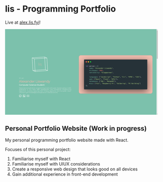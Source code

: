 # lis - Programming Portfolio

Live at [alex.lis.fyi](https://alex.lis.fyi/)!

![lis](src/images/projects/lis.png)

## Personal Portfolio Website (Work in progress)

My personal programming portfolio website made with React.

Focuses of this personal project:
1. Familiarise myself with React
2. Familiarise myself with UIUX considerations
3. Create a responsive web design that looks good on all devices
4. Gain additional experience in front-end development
